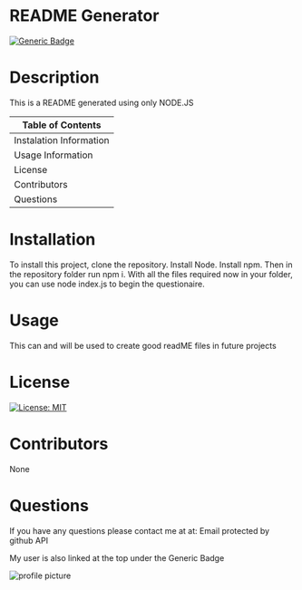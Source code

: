 
  # README Generator

  [![Generic Badge](https://img.shields.io/badge/User-Andres%20Long-red.svg)](https://github.com/AndresLong01)
    
  # Description
    
  This is a README generated using only NODE.JS
    
  Table of Contents |
  ----------------- |
  Instalation Information |
  Usage Information |
  License |
  Contributors |
  Questions |
    
  # Installation
  To install this project, clone the repository. Install Node. Install npm. Then in the repository folder run npm i. With all the files required now in your folder, you can use node index.js to begin the questionaire.
    
  # Usage
  This can and will be used to create good readME files in future projects
    
  # License
  [![License: MIT](https://img.shields.io/badge/License-MIT-yellow.svg)](https://opensource.org/licenses/MIT)
    
  # Contributors
  None
    
  # Questions
  If you have any questions please contact me at at: Email protected by github API
    
  My user is also linked at the top under the Generic Badge
    
  ![profile picture](https://avatars3.githubusercontent.com/u/58584090?v=4' "Profile Picture")
  